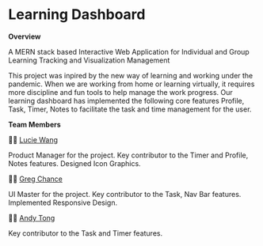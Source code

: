 # Learning Dashboard
<strong>Overview</strong> 
<p> A MERN stack based Interactive Web Application for Individual and Group Learning Tracking and Visualization Management</p>
<p>This project was inpired by the new way of learning and working under the pandemic. 
When we are working from home or learning virtually, it requires more discipline and fun tools to help manage the work progress.
Our learning dashboard has implemented the following core features Profile, Task, Timer, Notes to facilitate the task and time management for the user.
</p>

<strong>Team Members</strong> 
<div>

👩‍💻  [Lucie Wang](https://github.com/Lucie-Wang)
<p>Product Manager for the project. Key contributor to the Timer and Profile, Notes features. Designed Icon Graphics.</p>

</div>
<div>

👨‍💻  [Greg Chance](https://github.com/g-chance)
<p>UI Master for the project. Key contributor to the Task, Nav Bar features. Implemented Responsive Design.</p>
</div>

<div>

👨‍💻  [Andy Tong](https://github.com/Andy-Tong8)
<p>Key contributor to the Task and Timer features.</p>
</div>
